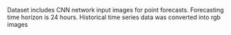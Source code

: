 Dataset includes CNN network input images for point forecasts. Forecasting time horizon is 24 hours. Historical time series data was  converted into rgb images
